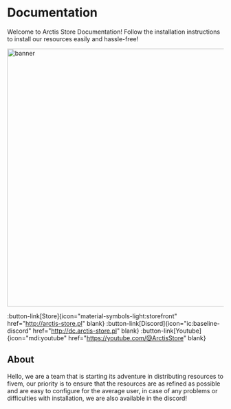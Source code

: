 # Documentation

Welcome to Arctis Store Documentation! Follow the installation instructions to install our resources easily and hassle-free!

<p>
  <img src="/banner.png" width="600" title="banner">
</p>

:button-link[Store]{icon="material-symbols-light:storefront" href="http://arctis-store.pl" blank} :button-link[Discord]{icon="ic:baseline-discord" href="http://dc.arctis-store.pl" blank} :button-link[Youtube]{icon="mdi:youtube" href="https://youtube.com/@ArctisStore" blank}

## About

Hello, we are a team that is starting its adventure in distributing resources to fivem, our priority is to ensure that the resources are as refined as possible and are easy to configure for the average user, in case of any problems or difficulties with installation, we are also available in the discord!